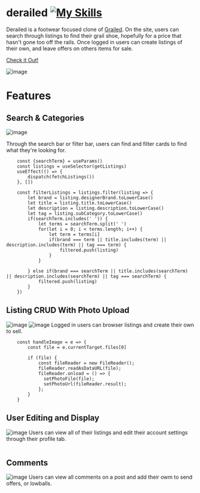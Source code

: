 # derailed [![My Skills](https://skillicons.dev/icons?i=js,html,css,react,redux,ruby,rails,postgres,aws,heroku,figma)](https://skillicons.dev)

Derailed is a footwear focused clone of [Grailed](https://www.grailed.com/). On the site, users can search through listings to find their grail shoe, hopefully for a price that hasn't gone too off the rails. Once logged in users can create listings of their own, and leave offers on others items for sale. 
	
[Check it Out!](https://dk-derailed.herokuapp.com/)


![image](https://user-images.githubusercontent.com/101153713/200691008-92dff210-ba5b-4100-88e0-c2935b5d0a88.png)


# Features
## Search & Categories
![image](https://user-images.githubusercontent.com/101153713/200686761-46664168-693b-4fd2-b607-e3309f2dc04b.png)

Through the search bar or filter bar, users can find and filter cards to find what they're looking for.

```
    const {searchTerm} = useParams()
    const listings = useSelector(getListings)
    useEffect(() => {
        dispatch(fetchListings())
    }, [])

    const filterListings = listings.filter(listing => {
        let brand = listing.designerBrand.toLowerCase()
        let title = listing.title.toLowerCase()
        let description = listing.description.toLowerCase()
        let tag = listing.subCategory.toLowerCase()
        if(searchTerm.includes(' ')) {
            let terms = searchTerm.split(' ')
            for(let i = 0; i < terms.length; i++) {
                let term = terms[i]
                if(brand === term || title.includes(term) || description.includes(term) || tag === term) {
                    filtered.push(listing)
                }
            }

        } else if(brand === searchTerm || title.includes(searchTerm) || description.includes(searchTerm) || tag === searchTerm) {
            filtered.push(listing)
        }
    })
```

## Listing CRUD With Photo Upload
![image](https://user-images.githubusercontent.com/101153713/200688840-fb6b0cab-7c1c-43c8-9f97-8da0934e054e.png)
![image](https://user-images.githubusercontent.com/101153713/200689038-09c8f7af-c61d-4a0d-b304-9d4f2fa1374b.png)
Logged in users can browser listings and create their own to sell. 

```
    const handleImage = e => {
        const file = e.currentTarget.files[0]

        if (file) {
            const fileReader = new FileReader();
            fileReader.readAsDataURL(file);
            fileReader.onload = () => {
              setPhotoFile(file);
              setPhotoUrl(fileReader.result);
            };
        }
    }
```
## User Editing and Display
![image](https://user-images.githubusercontent.com/101153713/200687541-65feac83-343b-4a6b-a329-91b10cc17803.png)
Users can view all of their listings and edit their account settings through their profile tab.
```
```
## Comments
![image](https://user-images.githubusercontent.com/101153713/200687612-69770134-4721-479d-b48f-13aec5ba3e09.png)
Users can view all comments on a post and add their owm to send offers, or lowballs. 


	

